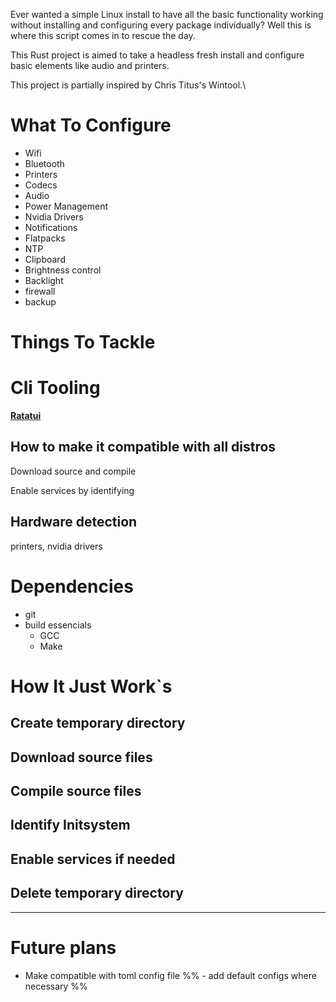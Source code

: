Ever wanted a simple Linux install to have all the basic functionality working without installing and configuring every package individually? Well this is where this script comes in to rescue the day.

This Rust project is aimed to take a headless fresh install and configure basic elements like audio and printers.

This project is partially inspired by Chris Titus's Wintool.\





# What To Configure
- Wifi
- Bluetooth
- Printers
- Codecs
- Audio
- Power Management
- Nvidia Drivers
- Notifications
- Flatpacks
- NTP
- Clipboard
- Brightness control
- Backlight
- firewall
- backup

# Things To Tackle

# Cli Tooling
[**Ratatui**](https://ratatui.rs/introduction/)

## How to make it compatible with all distros

Download source and compile

Enable services by identifying 

## Hardware detection
printers, nvidia drivers


# Dependencies
- git
- build essencials
	- GCC
	- Make


# How It Just Work`s
## Create temporary directory
## Download source files
## Compile source files

## Identify Initsystem
## Enable services if needed

## Delete temporary directory



---
# Future plans
- Make compatible with toml config file
%% - add default configs where necessary %%
